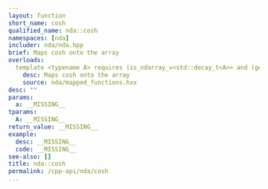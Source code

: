 ```yaml
---
layout: function
short_name: cosh
qualified_name: nda::cosh
namespaces: [nda]
includer: nda/nda.hpp
brief: Maps cosh onto the array
overloads:
  template <typename A> requires (is_ndarray_v<std::decay_t<A>> and (get_algebra<std::decay_t<A>> != 'M')) auto cosh(A && a):
    desc: Maps cosh onto the array
    source: nda/mapped_functions.hxx
desc: ""
params:
  a: __MISSING__
tparams:
  A: __MISSING__
return_value: __MISSING__
example:
  desc: __MISSING__
  code: __MISSING__
see-also: []
title: nda::cosh
permalink: /cpp-api/nda/cosh
...
```


